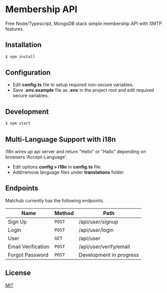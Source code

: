 # Membership API

Free Node/Typescript, MongoDB stack simple membership API with SMTP features.

## Installation

```sh
$ npm install
```

## Configuration

- Edit **config.ts** file to setup required non-secure variables.
- Save **.env.example** file as **.env** in the project root and edit required secure variables.

## Development

```sh
$ npm start
```

## Multi-Language Support with i18n

i18n wires up api server and return "Hello" or "Hallo" depending on browsers 'Accept-Language'.

- Edit options **config > i18n** in **config.ts** file.
- Add/remove language files under **translations** folder.


## Endpoints

Matchub currently has the following endpoints.

| Name               | Method   | Path                    |
|--------------------|----------|-------------------------|
| Sign Up            | `POST`   | /api/user/signup        |
| Login              | `POST`   | /api/user/login         |
| User               | `GET`    | /api/user               |
| Email Verification | `POST`   | /api/user/verify/email  |
| Forgot Password    | `POST`   | Development in progress |

## License

[MIT](https://https://github.com/senerdude/membership-api/blob/main/LICENSE)